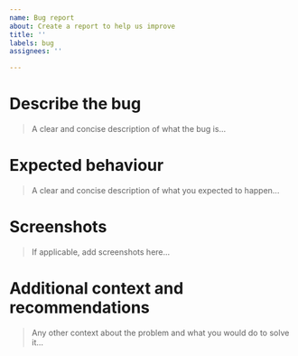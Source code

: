```yaml
---
name: Bug report
about: Create a report to help us improve
title: ''
labels: bug
assignees: ''

---
```


<!-- Check out CONTRIBUTING.md -->

# Describe the bug
> A clear and concise description of what the bug is...


# Expected behaviour
> A clear and concise description of what you expected to happen...


# Screenshots
> If applicable, add screenshots here...


# Additional context and recommendations
> Any other context about the problem and what you would do to solve it...
